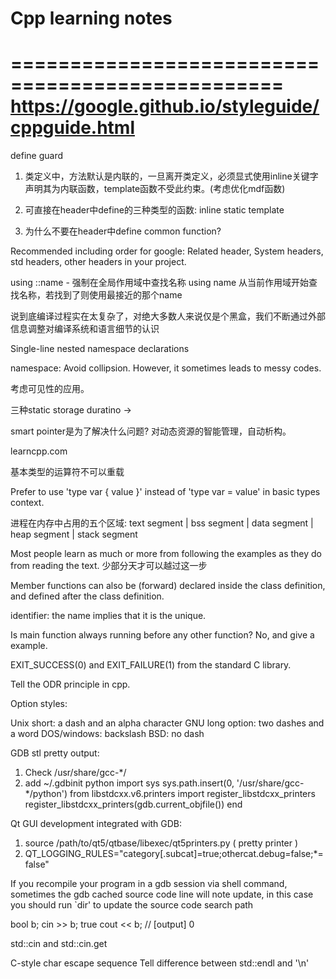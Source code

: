 # Cpp learning notes

=================================================
https://google.github.io/styleguide/cppguide.html
=================================================

define guard


1. 类定义中，方法默认是内联的，一旦离开类定义，必须显式使用inline关键字声明其为内联函数，template函数不受此约束。(考虑优化mdf函数)

2. 可直接在header中define的三种类型的函数: inline static template

3. 为什么不要在header中define common function?


Recommended including order for google:
Related header, System headers, std headers, other headers in your project.

using ::name - 强制在全局作用域中查找名称
using name 从当前作用域开始查找名称，若找到了则使用最接近的那个name

说到底编译过程实在太复杂了，对绝大多数人来说仅是个黑盒，我们不断通过外部信息调整对编译系统和语言细节的认识

Single-line nested namespace declarations

namespace: Avoid collipsion. However, it sometimes leads to messy codes.

考虑可见性的应用。

三种static storage duratino ->

smart pointer是为了解决什么问题? 对动态资源的智能管理，自动析构。

learncpp.com

基本类型的运算符不可以重载

Prefer to use 'type var { value }' instead of 'type var = value' in basic types context.

进程在内存中占用的五个区域:
text segment | bss segment | data segment | heap segment | stack segment

Most people learn as much or more from following the examples as they do from reading the text.
少部分天才可以越过这一步

Member functions can also be (forward) declared inside the class definition, and defined after the class definition.

identifier: the name implies that it is the unique.

Is main function always running before any other function? No, and give a example.

EXIT_SUCCESS(0) and EXIT_FAILURE(1) from the standard C library.

Tell the ODR principle in cpp.

Option styles:

Unix short: a dash and an alpha character
GNU long option: two dashes and a word
DOS/windows: backslash
BSD: no dash

GDB stl pretty output:
1. Check /usr/share/gcc-\*/
2. add ~/.gdbinit
python
import sys
sys.path.insert(0, '/usr/share/gcc-\*/python')
from libstdcxx.v6.printers import register_libstdcxx_printers
register_libstdcxx_printers(gdb.current_objfile())
end

Qt GUI development integrated with GDB:
1. source /path/to/qt5/qtbase/libexec/qt5printers.py ( pretty printer )
2. QT_LOGGING_RULES="category[.subcat]=true;othercat.debug=false;\*=false"


If you recompile your program in a gdb session via shell command,
sometimes the gdb cached source code line will note update, in this case you should
run \`dir' to update the source code search path

bool b; cin >> b;
true<enter>
cout << b; // [output] 0

std::cin and std::cin.get

C-style char escape sequence
Tell difference between std::endl and '\n'
